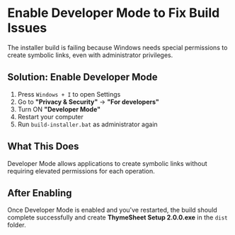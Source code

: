 # Enable Developer Mode to Fix Build Issues

The installer build is failing because Windows needs special permissions to create symbolic links, even with administrator privileges.

## Solution: Enable Developer Mode

1. Press `Windows + I` to open Settings
2. Go to **"Privacy & Security"** → **"For developers"**
3. Turn ON **"Developer Mode"**
4. Restart your computer
5. Run `build-installer.bat` as administrator again

## What This Does

Developer Mode allows applications to create symbolic links without requiring elevated permissions for each operation.

## After Enabling

Once Developer Mode is enabled and you've restarted, the build should complete successfully and create **ThymeSheet Setup 2.0.0.exe** in the `dist` folder.
